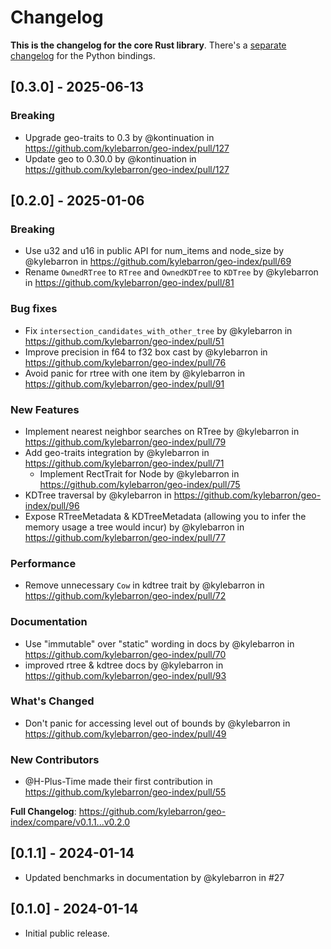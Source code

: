 # Changelog

**This is the changelog for the core Rust library**. There's a [separate changelog](./python/CHANGELOG.md) for the Python bindings.

## [0.3.0] - 2025-06-13

### Breaking

- Upgrade geo-traits to 0.3 by @kontinuation in https://github.com/kylebarron/geo-index/pull/127
- Update geo to 0.30.0 by @kontinuation in https://github.com/kylebarron/geo-index/pull/127

## [0.2.0] - 2025-01-06

### Breaking

- Use u32 and u16 in public API for num_items and node_size by @kylebarron in https://github.com/kylebarron/geo-index/pull/69
- Rename `OwnedRTree` to `RTree` and `OwnedKDTree` to `KDTree` by @kylebarron in https://github.com/kylebarron/geo-index/pull/81

### Bug fixes

- Fix `intersection_candidates_with_other_tree` by @kylebarron in https://github.com/kylebarron/geo-index/pull/51
- Improve precision in f64 to f32 box cast by @kylebarron in https://github.com/kylebarron/geo-index/pull/76
- Avoid panic for rtree with one item by @kylebarron in https://github.com/kylebarron/geo-index/pull/91

### New Features

- Implement nearest neighbor searches on RTree by @kylebarron in https://github.com/kylebarron/geo-index/pull/79
- Add geo-traits integration by @kylebarron in https://github.com/kylebarron/geo-index/pull/71
  - Implement RectTrait for Node by @kylebarron in https://github.com/kylebarron/geo-index/pull/75
- KDTree traversal by @kylebarron in https://github.com/kylebarron/geo-index/pull/96
- Expose RTreeMetadata & KDTreeMetadata (allowing you to infer the memory usage a tree would incur) by @kylebarron in https://github.com/kylebarron/geo-index/pull/77

### Performance

- Remove unnecessary `Cow` in kdtree trait by @kylebarron in https://github.com/kylebarron/geo-index/pull/72

### Documentation

- Use "immutable" over "static" wording in docs by @kylebarron in https://github.com/kylebarron/geo-index/pull/70
- improved rtree & kdtree docs by @kylebarron in https://github.com/kylebarron/geo-index/pull/93

### What's Changed

- Don't panic for accessing level out of bounds by @kylebarron in https://github.com/kylebarron/geo-index/pull/49

### New Contributors

- @H-Plus-Time made their first contribution in https://github.com/kylebarron/geo-index/pull/55

**Full Changelog**: https://github.com/kylebarron/geo-index/compare/v0.1.1...v0.2.0

## [0.1.1] - 2024-01-14

- Updated benchmarks in documentation by @kylebarron in #27

## [0.1.0] - 2024-01-14

- Initial public release.
